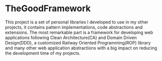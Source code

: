 # TheGoodFramework
This project is a set of personal libraries I developed to use in my other projects, it contains pattern implementations, code abstractions and extensions. The most remarkable part is a framework for developing web applications following Clean Architecture(CA) and Domain Driven Design(DDD), a customized Railway Oriented Programming(ROP) library and many other web application abstractions with a big impact on reducing the development time of my projects.
